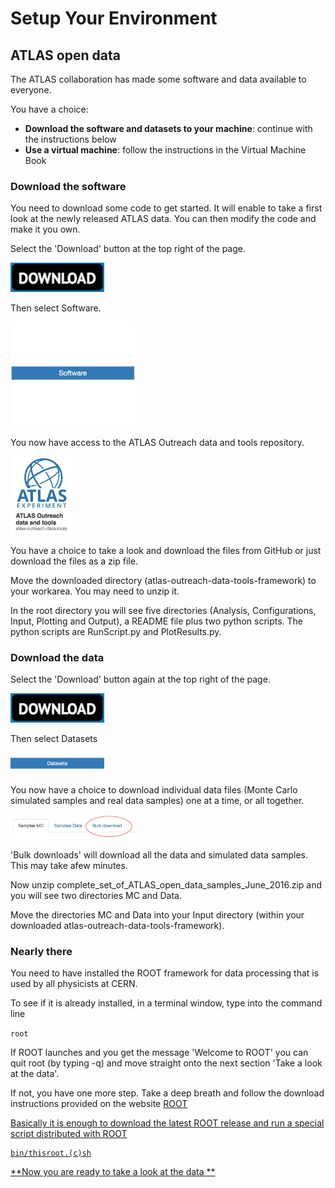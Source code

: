 # Setup Your Environment
## ATLAS open data

The ATLAS collaboration has made some software and data available to everyone.

You have a choice:

* **Download the software and datasets to your machine**: continue with the instructions below
* **Use a virtual machine**: follow the instructions in the Virtual Machine Book


### Download the software

You need to download some code to get started. It will enable to take a first look at the newly released ATLAS data.  You can then modify the code and make it you own.

Select the 'Download' button at the top right of the page.  

<img src="./Pictures/Download.jpg" width="150" />

Then select Software.

<img src="./Pictures/SoftwareButton.jpg" width="200" />

You now have access to the ATLAS Outreach  data and tools repository.  

<img src="./Pictures/DataAndToolsButton.jpg" width="100" />

You have a choice to take a look and download the files from GitHub or just download the files as a zip file. 
 
Move the downloaded directory (atlas-outreach-data-tools-framework) to your workarea. You may need to unzip it. 
 
In the root directory you will see five directories (Analysis, Configurations, Input, Plotting and Output), a README file plus two python scripts.  The python scripts are RunScript.py and PlotResults.py. 

### Download the data

Select the 'Download' button again at the top right of the page.

<img src="./Pictures/Download.jpg" width="150" />
 
Then select Datasets

<img src="./Pictures/DatasetsButton.jpg" width="150" />

You now have a choice to download individual data files (Monte Carlo simulated samples and real data samples) one at a time, or all together.

<img src="./Pictures/BulkDownload.jpg" width="200" />

'Bulk downloads' will download all the data and simulated data samples.  This may take afew minutes.

Now unzip  complete_set_of_ATLAS_open_data_samples_June_2016.zip and you will see two directories MC and Data.

Move the directories MC and Data into your Input directory (within your downloaded atlas-outreach-data-tools-framework). 


### Nearly there
  
You need to have installed the ROOT framework for data processing that is used by all physicists at CERN.

To see if it is already installed, in a terminal window, type into the command line

```root```

If ROOT launches and you get the message 'Welcome to ROOT' you can quit root 
(by typing -q)
and move straight onto the next section 'Take a look at the data'.    
    
If not, you have one more step.  Take a deep breath and 
follow the download instructions provided on the website 
<a href="https://root.cern.ch/downloading-root/" target="_blank"> ROOT

Basically it is enough to download the latest ROOT release and
run a special script distributed with ROOT 

    bin/thisroot.(c)sh

**Now you are ready to take a look at the data
**

